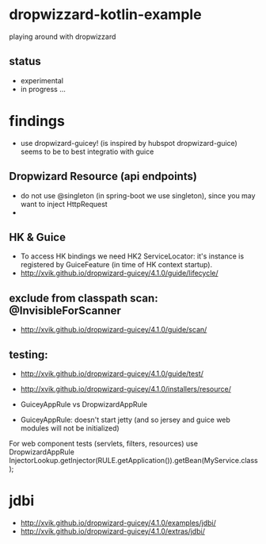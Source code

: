 # dropwizzard-kotlin-example
playing around with dropwizzard

## status
- experimental
- in progress ...

# findings

- use dropwizard-guicey! (is inspired by hubspot dropwizard-guice) seems to be to best integratio with guice

## Dropwizard Resource (api endpoints)

- do not use @singleton (in spring-boot we use singleton), since you may want to inject HttpRequest
- 

## HK & Guice
- To access HK bindings we need HK2 ServiceLocator: it's instance is registered by GuiceFeature (in time of HK context startup).
- http://xvik.github.io/dropwizard-guicey/4.1.0/guide/lifecycle/

## exclude from classpath scan: @InvisibleForScanner
- http://xvik.github.io/dropwizard-guicey/4.1.0/guide/scan/

## testing:
- http://xvik.github.io/dropwizard-guicey/4.1.0/guide/test/
- http://xvik.github.io/dropwizard-guicey/4.1.0/installers/resource/

- GuiceyAppRule vs DropwizardAppRule
- GuiceyAppRule: doesn't start jetty (and so jersey and guice web modules will not be initialized)

For web component tests (servlets, filters, resources) use DropwizardAppRule
InjectorLookup.getInjector(RULE.getApplication()).getBean(MyService.class);

# jdbi 
- http://xvik.github.io/dropwizard-guicey/4.1.0/examples/jdbi/
- http://xvik.github.io/dropwizard-guicey/4.1.0/extras/jdbi/

